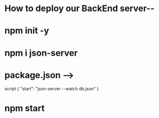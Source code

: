# How to deploy our BackEnd server--
# npm init -y
#  npm i json-server
# package.json -->
script {
    "start": "json-server --watch db.json"
}
# npm start
